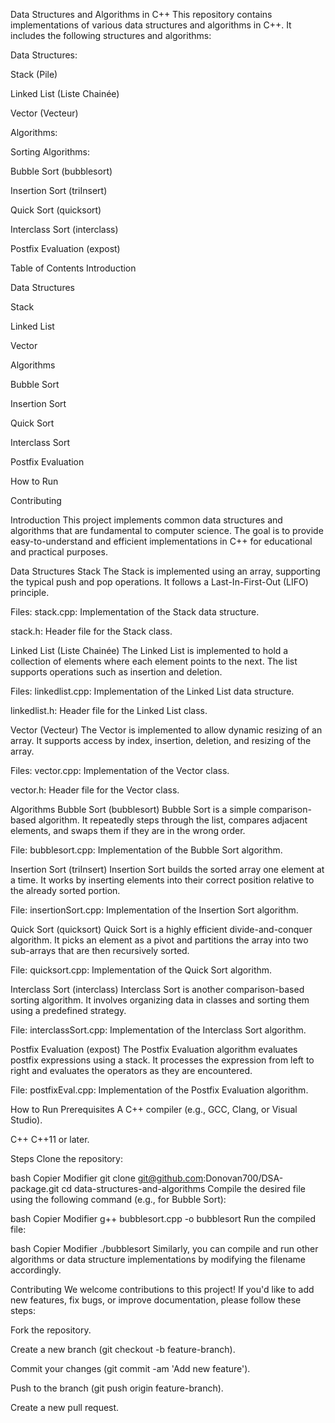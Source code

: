 Data Structures and Algorithms in C++
This repository contains implementations of various data structures and algorithms in C++. It includes the following structures and algorithms:

Data Structures:

Stack (Pile)

Linked List (Liste Chainée)

Vector (Vecteur)

Algorithms:

Sorting Algorithms:

Bubble Sort (bubblesort)

Insertion Sort (triInsert)

Quick Sort (quicksort)

Interclass Sort (interclass)

Postfix Evaluation (expost)

Table of Contents
Introduction

Data Structures

Stack

Linked List

Vector

Algorithms

Bubble Sort

Insertion Sort

Quick Sort

Interclass Sort

Postfix Evaluation

How to Run

Contributing

Introduction
This project implements common data structures and algorithms that are fundamental to computer science. The goal is to provide easy-to-understand and efficient implementations in C++ for educational and practical purposes.

Data Structures
Stack
The Stack is implemented using an array, supporting the typical push and pop operations. It follows a Last-In-First-Out (LIFO) principle.

Files:
stack.cpp: Implementation of the Stack data structure.

stack.h: Header file for the Stack class.

Linked List (Liste Chainée)
The Linked List is implemented to hold a collection of elements where each element points to the next. The list supports operations such as insertion and deletion.

Files:
linkedlist.cpp: Implementation of the Linked List data structure.

linkedlist.h: Header file for the Linked List class.

Vector (Vecteur)
The Vector is implemented to allow dynamic resizing of an array. It supports access by index, insertion, deletion, and resizing of the array.

Files:
vector.cpp: Implementation of the Vector class.

vector.h: Header file for the Vector class.

Algorithms
Bubble Sort (bubblesort)
Bubble Sort is a simple comparison-based algorithm. It repeatedly steps through the list, compares adjacent elements, and swaps them if they are in the wrong order.

File:
bubblesort.cpp: Implementation of the Bubble Sort algorithm.

Insertion Sort (triInsert)
Insertion Sort builds the sorted array one element at a time. It works by inserting elements into their correct position relative to the already sorted portion.

File:
insertionSort.cpp: Implementation of the Insertion Sort algorithm.

Quick Sort (quicksort)
Quick Sort is a highly efficient divide-and-conquer algorithm. It picks an element as a pivot and partitions the array into two sub-arrays that are then recursively sorted.

File:
quicksort.cpp: Implementation of the Quick Sort algorithm.

Interclass Sort (interclass)
Interclass Sort is another comparison-based sorting algorithm. It involves organizing data in classes and sorting them using a predefined strategy.

File:
interclassSort.cpp: Implementation of the Interclass Sort algorithm.

Postfix Evaluation (expost)
The Postfix Evaluation algorithm evaluates postfix expressions using a stack. It processes the expression from left to right and evaluates the operators as they are encountered.

File:
postfixEval.cpp: Implementation of the Postfix Evaluation algorithm.

How to Run
Prerequisites
A C++ compiler (e.g., GCC, Clang, or Visual Studio).

C++ C++11 or later.

Steps
Clone the repository:

bash
Copier
Modifier
git clone git@github.com:Donovan700/DSA-package.git
cd data-structures-and-algorithms
Compile the desired file using the following command (e.g., for Bubble Sort):

bash
Copier
Modifier
g++ bubblesort.cpp -o bubblesort
Run the compiled file:

bash
Copier
Modifier
./bubblesort
Similarly, you can compile and run other algorithms or data structure implementations by modifying the filename accordingly.

Contributing
We welcome contributions to this project! If you'd like to add new features, fix bugs, or improve documentation, please follow these steps:

Fork the repository.

Create a new branch (git checkout -b feature-branch).

Commit your changes (git commit -am 'Add new feature').

Push to the branch (git push origin feature-branch).

Create a new pull request.